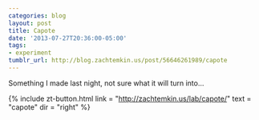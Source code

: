 ```yaml
---
categories: blog
layout: post
title: Capote
date: '2013-07-27T20:36:00-05:00'
tags: 
- experiment
tumblr_url: http://blog.zachtemkin.us/post/56646261989/capote
---
```


Something I made last night, not sure what it will turn into…
<!--break-->
{%
	include zt-button.html
	link = "http://zachtemkin.us/lab/capote/"
	text = "capote"
	dir = "right"
%}
